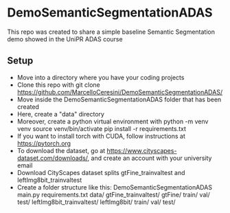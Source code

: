 # DemoSemanticSegmentationADAS
This repo was created to share a simple baseline Semantic Segmentation demo showed in the UniPR ADAS course


## Setup
- Move into a directory where you have your coding projects
- Clone this repo with
  git clone https://github.com/MarcelloCeresini/DemoSemanticSegmentationADAS/
- Move inside the DemoSemanticSegmentationADAS folder that has been created
- Here, create a "data" directory
- Moreover, create a python virtual environment with
    python -m venv venv
    source venv/bin/activate
    pip install -r requirements.txt
- If you want to install torch with CUDA, follow instructions at https://pytorch.org
- To download the dataset, go at https://www.cityscapes-dataset.com/downloads/, and create an account with your university email
- Download CityScapes dataset splits gtFine_trainvaltest and leftImg8bit_trainvaltest
- Create a folder structure like this:
  DemoSemanticSegmentationADAS
    main.py
    requirements.txt
    data/
      gtFine_trainvaltest/
        gtFine/
          train/
          val/
          test/
      leftImg8bit_trainvaltest/
        leftImg8bit/
          train/
          val/
          test/
  

